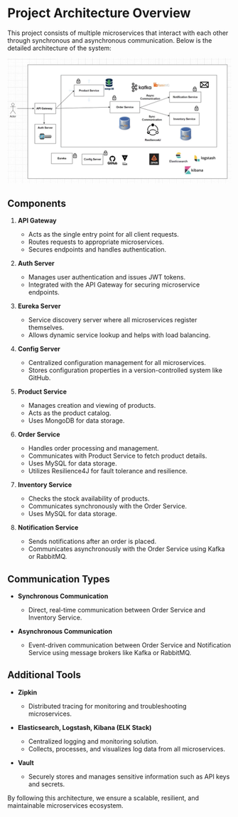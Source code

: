 # Project Architecture Overview

This project consists of multiple microservices that interact with each other through synchronous and asynchronous communication. Below is the detailed architecture of the system:

![System Architecture](./docs/images/microservice-architecture.jpg)

## Components

1. **API Gateway**
    - Acts as the single entry point for all client requests.
    - Routes requests to appropriate microservices.
    - Secures endpoints and handles authentication.

2. **Auth Server**
    - Manages user authentication and issues JWT tokens.
    - Integrated with the API Gateway for securing microservice endpoints.

3. **Eureka Server**
    - Service discovery server where all microservices register themselves.
    - Allows dynamic service lookup and helps with load balancing.

4. **Config Server**
    - Centralized configuration management for all microservices.
    - Stores configuration properties in a version-controlled system like GitHub.

5. **Product Service**
    - Manages creation and viewing of products.
    - Acts as the product catalog.
    - Uses MongoDB for data storage.

6. **Order Service**
    - Handles order processing and management.
    - Communicates with Product Service to fetch product details.
    - Uses MySQL for data storage.
    - Utilizes Resilience4J for fault tolerance and resilience.

7. **Inventory Service**
    - Checks the stock availability of products.
    - Communicates synchronously with the Order Service.
    - Uses MySQL for data storage.

8. **Notification Service**
    - Sends notifications after an order is placed.
    - Communicates asynchronously with the Order Service using Kafka or RabbitMQ.

## Communication Types

- **Synchronous Communication**
    - Direct, real-time communication between Order Service and Inventory Service.

- **Asynchronous Communication**
    - Event-driven communication between Order Service and Notification Service using message brokers like Kafka or RabbitMQ.

## Additional Tools

- **Zipkin**
    - Distributed tracing for monitoring and troubleshooting microservices.

- **Elasticsearch, Logstash, Kibana (ELK Stack)**
    - Centralized logging and monitoring solution.
    - Collects, processes, and visualizes log data from all microservices.

- **Vault**
    - Securely stores and manages sensitive information such as API keys and secrets.

By following this architecture, we ensure a scalable, resilient, and maintainable microservices ecosystem.

